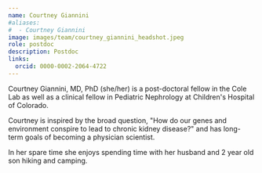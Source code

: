 ```yaml
---
name: Courtney Giannini
#aliases:
#  - Courtney Giannini
image: images/team/courtney_giannini_headshot.jpeg
role: postdoc
description: Postdoc
links:
  orcid: 0000-0002-2064-4722
---
```

Courtney Giannini, MD, PhD (she/her) is a post-doctoral fellow in the Cole Lab as well as a clinical fellow in Pediatric Nephrology at Children's Hospital of Colorado.

Courtney is inspired by the broad question, "How do our genes and environment conspire to lead to chronic kidney disease?" and has long-term goals of becoming a physician scientist.

In her spare time she enjoys spending time with her husband and 2 year old son hiking and camping.
